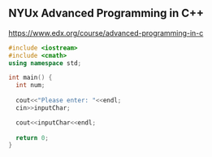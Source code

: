 ## NYUx Advanced Programming in C++
https://www.edx.org/course/advanced-programming-in-c
```cpp
#include <iostream> 
#include <cmath> 
using namespace std;

int main() {
  int num;
  
  cout<<"Please enter: "<<endl;
  cin>>inputChar;

  cout<<inputChar<<endl;
  
  return 0;
}
```
